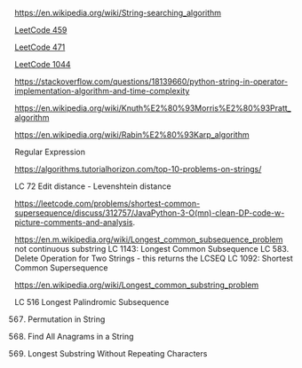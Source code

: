 https://en.wikipedia.org/wiki/String-searching_algorithm

[LeetCode 459](https://leetcode.com/problems/repeated-substring-pattern/)

[LeetCode 471](https://leetcode.com/problems/encode-string-with-shortest-length/)

[LeetCode 1044](https://leetcode.com/problems/longest-duplicate-substring/)



https://stackoverflow.com/questions/18139660/python-string-in-operator-implementation-algorithm-and-time-complexity

https://en.wikipedia.org/wiki/Knuth%E2%80%93Morris%E2%80%93Pratt_algorithm

https://en.wikipedia.org/wiki/Rabin%E2%80%93Karp_algorithm

Regular Expression

https://algorithms.tutorialhorizon.com/top-10-problems-on-strings/

LC 72 Edit distance - Levenshtein distance 

https://leetcode.com/problems/shortest-common-supersequence/discuss/312757/JavaPython-3-O(mn)-clean-DP-code-w-picture-comments-and-analysis.

https://en.m.wikipedia.org/wiki/Longest_common_subsequence_problem
not continuous substring
LC 1143: Longest Common Subsequence
LC 583. Delete Operation for Two Strings - this returns the LCSEQ
LC 1092: Shortest Common Supersequence 


https://en.wikipedia.org/wiki/Longest_common_substring_problem

LC 516 Longest Palindromic Subsequence

567. Permutation in String
438. Find All Anagrams in a String


3. Longest Substring Without Repeating Characters

